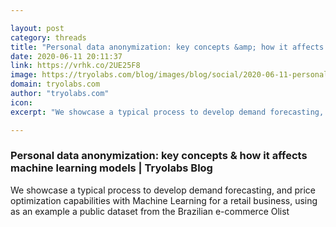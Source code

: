 ```yaml
---

layout: post
category: threads
title: "Personal data anonymization: key concepts &amp; how it affects machine learning models"
date: 2020-06-11 20:11:37
link: https://vrhk.co/2UE25F8
image: https://tryolabs.com/blog/images/blog/social/2020-06-11-personal-data-anonymization.b4a81037.png
domain: tryolabs.com
author: "tryolabs.com"
icon: 
excerpt: "We showcase a typical process to develop demand forecasting, and price optimization capabilities with Machine Learning for a retail business, using as an example a public dataset from the Brazilian e-commerce Olist"

---
```


### Personal data anonymization: key concepts &amp; how it affects machine learning models | Tryolabs Blog

We showcase a typical process to develop demand forecasting, and price optimization capabilities with Machine Learning for a retail business, using as an example a public dataset from the Brazilian e-commerce Olist